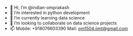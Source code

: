 - 👋 Hi, I’m @indian-omprakash
- 👀 I’m interested in python development
- 🌱 I’m currently learning data science
- 💞️ I’m looking to collaborate on data science projects
- 📫 Mobile: +918076603390 Mail: om1504.iimt@gmail.com

<!---
indian-omprakash/indian-omprakash is a ✨ special ✨ repository because its `README.md` (this file) appears on your GitHub profile.
You can click the Preview link to take a look at your changes.
--->
